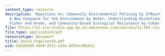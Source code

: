 ```yaml
---
content_type: resource
description: 'Reactions on: Community Environmental Policing by O?Rourke and Macy,
  A New Vanguard for the Environment by Weber, Understanding Disenfranchisement by
  Fisher and Green, and Community-based Ecological Resistance by Coban.'
file: https://ol-ocw-studio-app-qa.s3.amazonaws.com/courses/11-363-civil-society-and-the-environment-spring-2005/8d2db9dd4d492511a25eb835ec98ab1c_david_fogelson10.pdf
file_type: application/pdf
resourcetype: Document
title: david_fogelson10.pdf
uid: 8d2db9dd-4d49-2511-a25e-b835ec98ab1c
---
```

